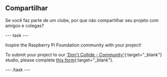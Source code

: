 ## Compartilhar

Se você faz parte de um clube, por que não compartilhar seu projeto com amigos e colegas?

--- task ---

Inspire the Raspberry Pi Foundation community with your project!

To submit your project to our ['Don't Collide - Community'](https://wke.lt/w/s/KobNfx){:target="_blank"} studio, please complete [this form](https://form.raspberrypi.org/f/community-project-submissions){:target="_blank"}.

--- /task ---
